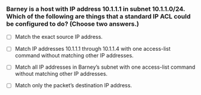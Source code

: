 ### Barney is a host with IP address 10.1.1.1 in subnet 10.1.1.0/24. Which of the following are things that a standard IP ACL could be configured to do? (Choose two answers.)
- [ ] Match the exact source IP address.
- [ ] Match IP addresses 10.1.1.1 through 10.1.1.4 with one access-list command without matching other IP addresses.
- [ ] Match all IP addresses in Barney’s subnet with one access-list command without matching other IP addresses.
- [ ] Match only the packet’s destination IP address.


